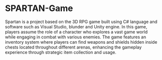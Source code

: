 # SPARTAN-Game
Spartan is a project based on the 3D RPG game built using C# language and software such as Visual Studio, blunder and Unity engine.
In this game, players assume the role of a character who explores a vast game world while engaging in combat with various enemies. 
The game features an inventory system where players can find weapons and shields hidden inside chests located throughout different arenas, enhancing the gameplay experience through strategic item collection and usage. 
